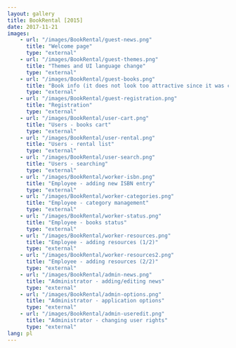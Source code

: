```yaml
---
layout: gallery
title: BookRental [2015]
date: 2017-11-21
images:
    - url: "/images/BookRental/guest-news.png"
      title: "Welcome page"
      type: "external"
    - url: "/images/BookRental/guest-themes.png"
      title: "Themes and UI language change"
      type: "external"
    - url: "/images/BookRental/guest-books.png"
      title: "Book info (it does not look too attractive since it was created at the beginning of learning JEE and web technologies [2015])"
      type: "external"
    - url: "/images/BookRental/guest-registration.png"
      title: "Registration"
      type: "external"
    - url: "/images/BookRental/user-cart.png"
      title: "Users - books cart"
      type: "external"
    - url: "/images/BookRental/user-rental.png"
      title: "Users - rental list"
      type: "external"
    - url: "/images/BookRental/user-search.png"
      title: "Users - searching"
      type: "external"
    - url: "/images/BookRental/worker-isbn.png"
      title: "Employee - adding new ISBN entry"
      type: "external"
    - url: "/images/BookRental/worker-categories.png"
      title: "Employee - category management"
      type: "external"
    - url: "/images/BookRental/worker-status.png"
      title: "Employee - books status"
      type: "external"
    - url: "/images/BookRental/worker-resources.png"
      title: "Employee - adding resources (1/2)"
      type: "external"
    - url: "/images/BookRental/worker-resources2.png"
      title: "Employee - adding resources (2/2)"
      type: "external"
    - url: "/images/BookRental/admin-news.png"
      title: "Administrator - adding/editing news"
      type: "external"
    - url: "/images/BookRental/admin-options.png"
      title: "Administrator - application options"
      type: "external"
    - url: "/images/BookRental/admin-useredit.png"
      title: "Administrator - changing user rights"
      type: "external"
lang: pl
---
```

